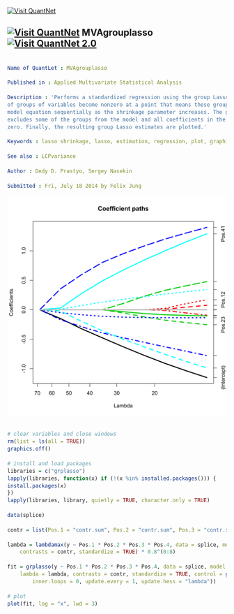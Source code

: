 
[<img src="https://github.com/QuantLet/Styleguide-and-Validation-procedure/blob/master/pictures/banner.png" alt="Visit QuantNet">](http://quantlet.de/index.php?p=info)

## [<img src="https://github.com/QuantLet/Styleguide-and-Validation-procedure/blob/master/pictures/qloqo.png" alt="Visit QuantNet">](http://quantlet.de/) **MVAgrouplasso** [<img src="https://github.com/QuantLet/Styleguide-and-Validation-procedure/blob/master/pictures/QN2.png" width="60" alt="Visit QuantNet 2.0">](http://quantlet.de/d3/ia)

```yaml

Name of QuantLet : MVAgrouplasso

Published in : Applied Multivariate Statistical Analysis

Description : 'Performs a standardized regression using the group Lasso methodology. The estimates
of groups of variables become nonzero at a point that means these groups of variables enter the
model equation sequentially as the shrinkage parameter increases. The group Lasso technique
excludes some of the groups from the model and all coefficients in the remaining groups are non
zero. Finally, the resulting group Lasso estimates are plotted.'

Keywords : lasso shrinkage, lasso, estimation, regression, plot, graphical representation

See also : LCPvariance

Author : Dedy D. Prastyo, Sergey Nasekin

Submitted : Fri, July 18 2014 by Felix Jung

```

![Picture1](MVAgrouplasso-1.png)


```r

# clear variables and close windows
rm(list = ls(all = TRUE))
graphics.off()

# install and load packages
libraries = c("grplasso")
lapply(libraries, function(x) if (!(x %in% installed.packages())) {
install.packages(x)
})
lapply(libraries, library, quietly = TRUE, character.only = TRUE)

data(splice)

contr = list(Pos.1 = "contr.sum", Pos.2 = "contr.sum", Pos.3 = "contr.sum", Pos.4 = "contr.sum")

lambda = lambdamax(y ~ Pos.1 * Pos.2 * Pos.3 * Pos.4, data = splice, model = LogReg(), 
    contrasts = contr, standardize = TRUE) * 0.8^(0:8)

fit = grplasso(y ~ Pos.1 * Pos.2 * Pos.3 * Pos.4, data = splice, model = LogReg(), 
    lambda = lambda, contrasts = contr, standardize = TRUE, control = grpl.control(trace = 0, 
        inner.loops = 0, update.every = 1, update.hess = "lambda"))

# plot
plot(fit, log = "x", lwd = 3)
```

